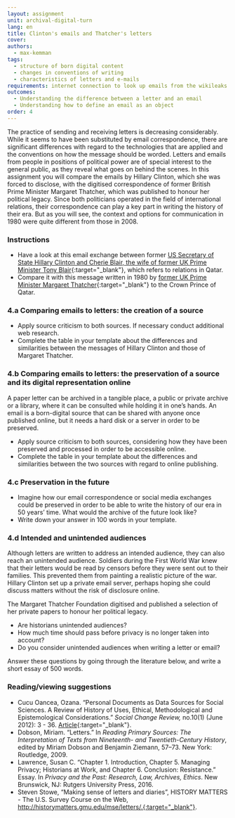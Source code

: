 ```yaml
---
layout: assignment
unit: archival-digital-turn
lang: en
title: Clinton's emails and Thatcher's letters 
cover:
authors:
  - max-kemman
tags:
  - structure of born digital content
  - changes in conventions of writing 
  - characteristics of letters and e-mails 
requirements: internet connection to look up emails from the wikileaks Hillary Clinton Email Archive
outcomes:
  - Understanding the difference between a letter and an email
  - Understanding how to define an email as an object
order: 4
---
```


The practice of sending and receiving letters is decreasing considerably. While it seems to have been substituted by email correspondence, there are significant differences with regard to the technologies that are applied and the conventions on how the message should be worded. Letters and emails from people in positions of political power are of special interest to the general public, as they reveal what goes on behind the scenes. In this assignment you will compare the emails by Hillary Clinton, which she was forced to disclose, with the digitised correspondence of former British Prime Minister Margaret Thatcher, which was published to honour her political legacy. Since both politicians operated in the field of international relations, their correspondence can play a key part in writing the history of their era. But as you will see, the context and options for communication in 1980 were quite different from those in 2008.  

<!-- more -->

<!-- briefing-student -->

### Instructions
<!-- section-contents -->

- Have a look at this email exchange between former [US Secretary of State Hillary Clinton and Cherie Blair, the wife of former UK Prime Minister Tony Blair](https://wikileaks.org/clinton-emails/emailid/23){:target="_blank"}, which refers to relations in Qatar.
- Compare it with this message written in 1980 by [former UK Prime Minister Margaret Thatcher](https://c59574e9047e61130f13-3f71d0fe2b653c4f00f32175760e96e7.ssl.cf1.rackcdn.com/801222%20MT%20to%20Zhaid%20%28529-163%29.pdf){:target="_blank"} to the Crown Prince of Qatar.

<!-- section -->

### 4.a Comparing emails to letters: the creation of a source  
<!-- section-contents -->

- Apply source criticism to both sources. If necessary conduct additional web research.
- Complete the table in your template about the differences and similarities between the messages of Hillary Clinton and those of Margaret Thatcher.

<!-- section -->

### 4.b Comparing emails to letters: the preservation of a source and its digital representation online 
<!-- section-contents -->

A paper letter can be archived in a tangible place, a public or private archive or a library, where it can be consulted while holding it in one’s hands. An email is a born-digital source that can be shared with anyone once published online, but it needs a hard disk or a server in order to be preserved. 

- Apply source criticism to both sources, considering how they have been preserved and processed in order to be accessible online. 
- Complete the table in your template about the differences and similarities between the two sources with regard to online publishing.

<!-- section -->

### 4.c Preservation in the future  
<!-- section-contents -->

- Imagine how our email correspondence or social media exchanges could be preserved in order to be able to write the history of our era in 50 years’ time. What would the archive of the future look like?
- Write down your answer in 100 words in your template.

<!-- section -->

### 4.d Intended and unintended audiences
<!-- section-contents -->

Although letters are written to address an intended audience, they can also reach an unintended audience. Soldiers during the First World War knew that their letters would be read by censors before they were sent out to their families. This prevented them from painting a realistic picture of the war. Hillary Clinton set up a private email server, perhaps hoping she could discuss matters without the risk of disclosure online.

The Margaret Thatcher Foundation digitised and published a selection of her private papers to honour her political legacy. 

- Are historians unintended audiences? 
- How much time should pass before privacy is no longer taken into account? 
- Do you consider unintended audiences when writing a letter or email?

Answer these questions by going through the literature below, and write a short essay of 500 words. 

<!-- section -->

### Reading/viewing suggestions 
<!-- section-contents -->

- Cucu Oancea, Ozana. “Personal Documents as Data Sources for Social Sciences. A Review of History of Uses, Ethical, Methodological and Epistemological Considerations.” *Social Change Review,* no.10(1) (June 2012): 3 - 36.
[Article](https://www.researchgate.net/publication/271383447_Personal_Documents_as_Data_Sources_for_Social_Sciences_A_Review_of_History_of_Uses_Ethical_Methodological_and_Epistemological_Considerations){:target="_blank"}.
- Dobson, Miriam. “Letters.” In _Reading Primary Sources: The Interpretation of Texts from Nineteenth- and Twentieth-Century History_, edited by Miriam Dobson and Benjamin Ziemann, 57–73. New York: Routledge, 2009.
- Lawrence, Susan C. “Chapter 1. Introduction, Chapter 5. Managing Privacy; Historians at Work, and Chapter 6. Conclusion: Resistance.” Essay. In _Privacy and the Past: Research, Law, Archives, Ethics_. New Brunswick, NJ: Rutgers University Press, 2016. 
- Steven Stowe, “Making sense of letters and diaries”, HISTORY MATTERS - The U.S. Survey Course on the Web, http://historymatters.gmu.edu/mse/letters/.{:target="_blank"}. 

<!-- briefing-teacher -->


